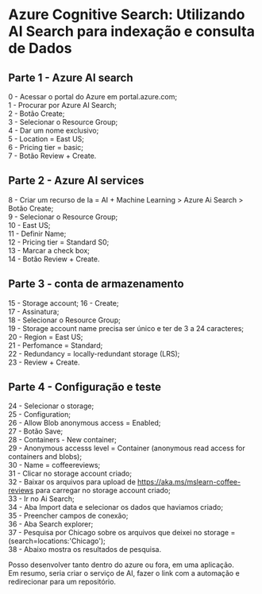 # Azure Cognitive Search: Utilizando AI Search para indexação e consulta de Dados  
  
## Parte 1 - Azure AI search  
0 - Acessar o portal do Azure em portal.azure.com;  
1 - Procurar por Azure AI Search;  
2 - Botão Create;  
3 - Selecionar o Resource Group;  
4 - Dar um nome exclusivo;  
5 - Location = East US;  
6 - Pricing tier = basic;  
7 - Botão Review + Create.  
  
## Parte 2 - Azure AI services  
8 - Criar um recurso de Ia = AI + Machine Learning > Azure Ai Search > Botão Create;  
9 - Selecionar o Resource Group;  
10 - East US;  
11 - Definir Name;  
12 - Pricing tier = Standard S0;  
13 - Marcar a check box;  
14 - Botão Review + Create.  
  
## Parte 3 - conta de armazenamento  
15 - Storage account;
16 - Create;  
17 - Assinatura;  
18 - Selecionar o Resource Group;  
19 - Storage account name precisa ser único e ter de 3 a 24 caracteres;  
20 - Region = East US;  
21 - Perfomance = Standard;  
22 - Redundancy = locally-redundant storage (LRS);  
23 - Review + Create.
  
## Parte 4 - Configuração e teste  
24 - Selecionar o storage;  
25 - Configuration;  
26 - Allow Blob anonymous access = Enabled;  
27 - Botão Save;  
28 - Containers - New container;  
29 - Anonymous accesss level = Container (anonymous read access for containers and blobs);  
30 - Name = coffeereviews;  
31 - Clicar no storage account criado;  
32 - Baixar os arquivos para upload de https://aka.ms/mslearn-coffee-reviews para carregar no storage account criado;  
33 - Ir no Ai Search;  
34 - Aba Import data e selecionar os dados que haviamos criado;  
35 - Preencher campos de conexão;  
36 - Aba Search explorer;  
37 - Pesquisa por Chicago sobre os arquivos que deixei no storage = (search=locations:'Chicago');  
38 - Abaixo mostra os resultados de pesquisa.
  
Posso desenvolver tanto dentro do azure ou fora, em uma aplicação.  
Em resumo, seria criar o serviço de AI, fazer o link com a automação e redirecionar para um repositório.  

  
